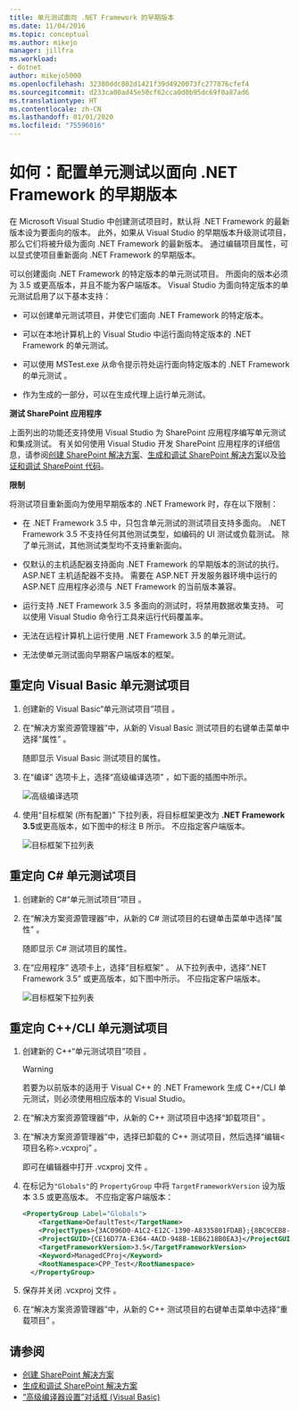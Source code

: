 ```yaml
---
title: 单元测试面向 .NET Framework 的早期版本
ms.date: 11/04/2016
ms.topic: conceptual
ms.author: mikejo
manager: jillfra
ms.workload:
- dotnet
author: mikejo5000
ms.openlocfilehash: 32380ddc802d1421f39d4920073fc277876cfef4
ms.sourcegitcommit: d233ca00ad45e50cf62cca0d0b95dc69f0a87ad6
ms.translationtype: HT
ms.contentlocale: zh-CN
ms.lasthandoff: 01/01/2020
ms.locfileid: "75596016"
---
```

# <a name="how-to-configure-unit-tests-to-target-an-earlier-version-of-the-net-framework"></a>如何：配置单元测试以面向 .NET Framework 的早期版本

在 Microsoft Visual Studio 中创建测试项目时，默认将 .NET Framework 的最新版本设为要面向的版本。 此外，如果从 Visual Studio 的早期版本升级测试项目，那么它们将被升级为面向 .NET Framework 的最新版本。 通过编辑项目属性，可以显式使项目重新面向 .NET Framework 的早期版本。

可以创建面向 .NET Framework 的特定版本的单元测试项目。 所面向的版本必须为 3.5 或更高版本，并且不能为客户端版本。 Visual Studio 为面向特定版本的单元测试启用了以下基本支持：

- 可以创建单元测试项目，并使它们面向 .NET Framework 的特定版本。

- 可以在本地计算机上的 Visual Studio 中运行面向特定版本的 .NET Framework 的单元测试。

- 可以使用 MSTest.exe 从命令提示符处运行面向特定版本的 .NET Framework 的单元测试  。

- 作为生成的一部分，可以在生成代理上运行单元测试。

**测试 SharePoint 应用程序**

上面列出的功能还支持使用 Visual Studio 为 SharePoint 应用程序编写单元测试和集成测试。 有关如何使用 Visual Studio 开发 SharePoint 应用程序的详细信息，请参阅[创建 SharePoint 解决方案](../sharepoint/create-sharepoint-solutions.md)、[生成和调试 SharePoint 解决方案](../sharepoint/building-and-debugging-sharepoint-solutions.md)以及[验证和调试 SharePoint 代码](../sharepoint/verifying-and-debugging-sharepoint-code.md)。

**限制**

将测试项目重新面向为使用早期版本的 .NET Framework 时，存在以下限制：

- 在 .NET Framework 3.5 中，只包含单元测试的测试项目支持多面向。 .NET Framework 3.5 不支持任何其他测试类型，如编码的 UI 测试或负载测试。 除了单元测试，其他测试类型均不支持重新面向。

- 仅默认的主机适配器支持面向 .NET Framework 的早期版本的测试的执行。 ASP.NET 主机适配器不支持。 需要在 ASP.NET 开发服务器环境中运行的 ASP.NET 应用程序必须与 .NET Framework 的当前版本兼容。

- 运行支持 .NET Framework 3.5 多面向的测试时，将禁用数据收集支持。 可以使用 Visual Studio 命令行工具来运行代码覆盖率。

- 无法在远程计算机上运行使用 .NET Framework 3.5 的单元测试。

- 无法使单元测试面向早期客户端版本的框架。

## <a name="retargeting-for-visual-basic-unit-test-projects"></a>重定向 Visual Basic 单元测试项目

1. 创建新的 Visual Basic“单元测试项目”项目  。

2. 在“解决方案资源管理器”中，从新的 Visual Basic 测试项目的右键单击菜单中选择“属性”   。

     随即显示 Visual Basic 测试项目的属性。

3. 在“编译”  选项卡上，选择“高级编译选项”  ，如下面的插图中所示。

     ![高级编译选项](../test/media/howtoconfigureunittest35frameworka.png)

4. 使用“目标框架 (所有配置)”  下拉列表，将目标框架更改为 **.NET Framework 3.5**或更高版本，如下图中的标注 B 所示。 不应指定客户端版本。

     ![目标框架下拉列表](../test/media/howtoconfigureunitest35frameworkstepb.png)

## <a name="retargeting-for-c-unit-test-projects"></a>重定向 C# 单元测试项目

1. 创建新的 C#“单元测试项目”项目  。

2. 在“解决方案资源管理器”中，从新的 C# 测试项目的右键单击菜单中选择“属性”   。

   随即显示 C# 测试项目的属性。

3. 在“应用程序”  选项卡上，选择“目标框架”  。 从下拉列表中，选择“.NET Framework 3.5”  或更高版本，如下图中所示。 不应指定客户端版本。

   ![目标框架下拉列表](../test/media/howtoconfigureunittest35frameworkcsharp.png)

## <a name="retargeting-for-ccli-unit-test-projects"></a>重定向 C++/CLI 单元测试项目

1. 创建新的 C++“单元测试项目”项目  。

   > [!WARNING]
   > 若要为以前版本的适用于 Visual C++ 的 .NET Framework 生成 C++/CLI 单元测试，则必须使用相应版本的 Visual Studio。

2. 在“解决方案资源管理器”中，从新的 C++ 测试项目中选择“卸载项目”   。

3. 在“解决方案资源管理器”中，选择已卸载的 C++ 测试项目，然后选择“编辑\<项目名称>.vcxproj”   。

   即可在编辑器中打开 .vcxproj 文件  。

4. 在标记为`"Globals"`的 `PropertyGroup` 中将 `TargetFrameworkVersion` 设为版本 3.5 或更高版本。 不应指定客户端版本：

    ```xml
    <PropertyGroup Label="Globals">
        <TargetName>DefaultTest</TargetName>
        <ProjectTypes>{3AC096D0-A1C2-E12C-1390-A8335801FDAB};{8BC9CEB8-8B4A-11D0-8D11-00A0C91BC942}</ProjectTypes>
        <ProjectGUID>{CE16D77A-E364-4ACD-948B-1EB6218B0EA3}</ProjectGUID>
        <TargetFrameworkVersion>3.5</TargetFrameworkVersion>
        <Keyword>ManagedCProj</Keyword>
        <RootNamespace>CPP_Test</RootNamespace>
      </PropertyGroup>
    ```

5. 保存并关闭 .vcxproj 文件  。

6. 在“解决方案资源管理器”中，从新的 C++ 测试项目的右键单击菜单中选择“重载项目”   。

## <a name="see-also"></a>请参阅

- [创建 SharePoint 解决方案](../sharepoint/create-sharepoint-solutions.md)
- [生成和调试 SharePoint 解决方案](../sharepoint/building-and-debugging-sharepoint-solutions.md)
- [“高级编译器设置”对话框 (Visual Basic)](../ide/reference/advanced-compiler-settings-dialog-box-visual-basic.md)
